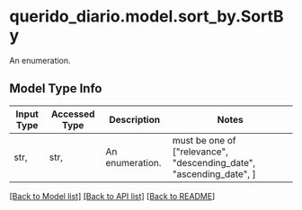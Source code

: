 # querido_diario.model.sort_by.SortBy

An enumeration.

## Model Type Info
Input Type | Accessed Type | Description | Notes
------------ | ------------- | ------------- | -------------
str,  | str,  | An enumeration. | must be one of ["relevance", "descending_date", "ascending_date", ] 

[[Back to Model list]](../../README.md#documentation-for-models) [[Back to API list]](../../README.md#documentation-for-api-endpoints) [[Back to README]](../../README.md)

